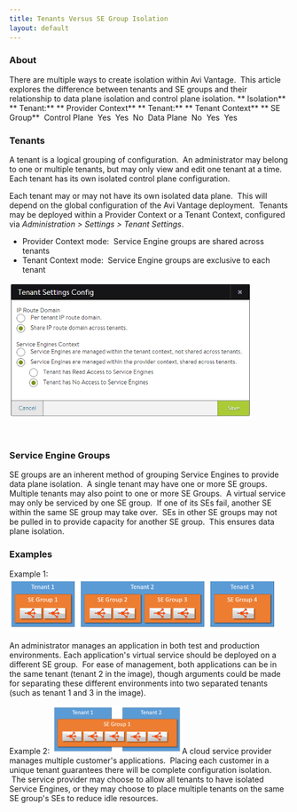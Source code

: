 ```yaml
---
title: Tenants Versus SE Group Isolation
layout: default
---
```

### About

There are multiple ways to create isolation within Avi Vantage.  This article explores the difference between tenants and SE groups and their relationship to data plane isolation and control plane isolation.
** Isolation** ** Tenant:**
** Provider Context** ** Tenant:**
** Tenant Context** ** SE Group**  Control Plane  Yes  Yes  No  Data Plane  No  Yes  Yes

### Tenants

A tenant is a logical grouping of configuration.  An administrator may belong to one or multiple tenants, but may only view and edit one tenant at a time. Each tenant has its own isolated control plane configuration.

Each tenant may or may not have its own isolated data plane.  This will depend on the global configuration of the Avi Vantage deployment.  Tenants may be deployed within a Provider Context or a Tenant Context, configured via *Administration > Settings > Tenant Settings*.

* Provider Context mode:  Service Engine groups are shared across tenants
* Tenant Context mode:  Service Engine groups are exclusive to each tenant

<a href="img/Tenant.png"><img src="img/Tenant.png" alt="Tenant" width="437" height="245"></a>

 

### Service Engine Groups

SE groups are an inherent method of grouping Service Engines to provide data plane isolation.  A single tenant may have one or more SE groups.  Multiple tenants may also point to one or more SE Groups.  A virtual service may only be serviced by one SE group.  If one of its SEs fail, another SE within the same SE group may take over.  SEs in other SE groups may not be pulled in to provide capacity for another SE group.  This ensures data plane isolation.

### Examples

Example 1:
<a href="img/Tenant2.png"><img src="img/Tenant2.png" alt="Tenant2" width="482" height="95"></a>

An administrator manages an application in both test and production environments. Each application's virtual service should be deployed on a different SE group.  For ease of management, both applications can be in the same tenant (tenant 2 in the image), though arguments could be made for separating these different environments into two separated tenants (such as tenant 1 and 3 in the image).

Example 2:
<a href="img/Tenant1.png"><img src="img/Tenant1.png" alt="Tenant1" width="235" height="88"></a>A cloud service provider manages multiple customer's applications.  Placing each customer in a unique tenant guarantees there will be complete configuration isolation.  The service provider may choose to allow all tenants to have isolated Service Engines, or they may choose to place multiple tenants on the same SE group's SEs to reduce idle resources.